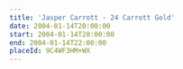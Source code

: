 ```yaml
---
title: 'Jasper Carrott - 24 Carrott Gold'
date: 2004-01-14T20:00:00
start: 2004-01-14T20:00:00
end: 2004-01-14T22:00:00
placeId: 9C4WF3HM+WX
---
```

